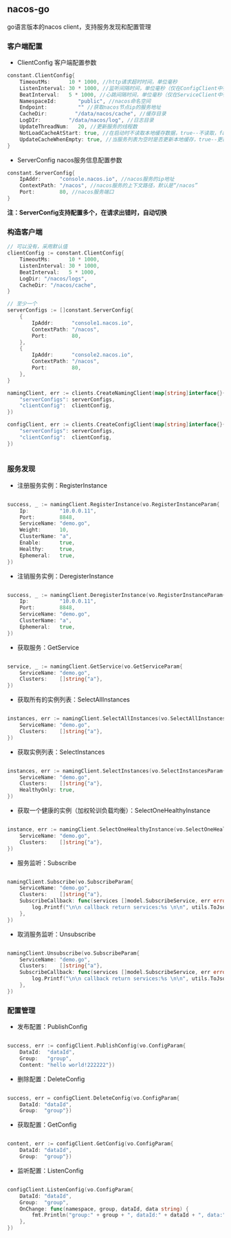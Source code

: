 ## nacos-go
go语言版本的nacos client，支持服务发现和配置管理

### 客户端配置

* ClientConfig 客户端配置参数 
 
```go
constant.ClientConfig{
    TimeoutMs:      10 * 1000, //http请求超时时间，单位毫秒
    ListenInterval: 30 * 1000, //监听间隔时间，单位毫秒（仅在ConfigClient中有效）
    BeatInterval:   5 * 1000, //心跳间隔时间，单位毫秒（仅在ServiceClient中有效）
    NamespaceId:       "public", //nacos命名空间
    Endpoint:          "" //获取nacos节点ip的服务地址
    CacheDir:         "/data/nacos/cache", //缓存目录
    LogDIr:         "/data/nacos/log", //日志目录
    UpdateThreadNum:   20, //更新服务的线程数
    NotLoadCacheAtStart: true, //在启动时不读取本地缓存数据，true--不读取，false--读取
    UpdateCacheWhenEmpty: true, //当服务列表为空时是否更新本地缓存，true--更新,false--不更新
}
```


* ServerConfig nacos服务信息配置参数

```go
constant.ServerConfig{
    IpAddr:      "console.nacos.io", //nacos服务的ip地址 
    ContextPath: "/nacos", //nacos服务的上下文路径，默认是“/nacos” 
    Port:        80, //nacos服务端口
}
```

<b>注：ServerConfig支持配置多个，在请求出错时，自动切换</b>

### 构造客户端

```go
// 可以没有，采用默认值
clientConfig := constant.ClientConfig{
    TimeoutMs:      10 * 1000,
    ListenInterval: 30 * 1000,
    BeatInterval:   5 * 1000,
    LogDir: "/nacos/logs",
    CacheDir: "/nacos/cache",
} 

// 至少一个
serverConfigs := []constant.ServerConfig{
    {
        IpAddr:      "console1.nacos.io",
        ContextPath: "/nacos",
        Port:        80,
    },
    {
    	IpAddr:      "console2.nacos.io",
    	ContextPath: "/nacos",
    	Port:        80,
    },
}

namingClient, err := clients.CreateNamingClient(map[string]interface{}{
	"serverConfigs": serverConfigs,
	"clientConfig":  clientConfig,
})

configClient, err := clients.CreateConfigClient(map[string]interface{}{
	"serverConfigs": serverConfigs,
	"clientConfig":  clientConfig,
})
    
```


### 服务发现
    
* 注册服务实例：RegisterInstance

```go

success, _ := namingClient.RegisterInstance(vo.RegisterInstanceParam{
    Ip:          "10.0.0.11",
    Port:        8848,
    ServiceName: "demo.go",
    Weight:      10,
    ClusterName: "a",
    Enable:      true,
    Healthy:     true,
    Ephemeral:   true,
})

```
  
* 注销服务实例：DeregisterInstance

```go

success, _ := namingClient.DeregisterInstance(vo.RegisterInstanceParam{
    Ip:          "10.0.0.11",
    Port:        8848,
    ServiceName: "demo.go",
    ClusterName: "a",
    Ephemeral:   true,
})

```
  
* 获取服务：GetService

```go

service, _ := namingClient.GetService(vo.GetServiceParam{
    ServiceName: "demo.go",
    Clusters:    []string{"a"},
})

```

* 获取所有的实例列表：SelectAllInstances

```go

instances, err := namingClient.SelectAllInstances(vo.SelectAllInstancesParam{
    ServiceName: "demo.go",
    Clusters:    []string{"a"},
})

```
 
* 获取实例列表：SelectInstances

```go

instances, err := namingClient.SelectInstances(vo.SelectInstancesParam{
    ServiceName: "demo.go",
    Clusters:    []string{"a"},
    HealthyOnly: true,
})

```

* 获取一个健康的实例（加权轮训负载均衡）：SelectOneHealthyInstance

```go

instance, err := namingClient.SelectOneHealthyInstance(vo.SelectOneHealthInstanceParam{
    ServiceName: "demo.go",
    Clusters:    []string{"a"},
})

```

* 服务监听：Subscribe

```go

namingClient.Subscribe(vo.SubscribeParam{
    ServiceName: "demo.go",
    Clusters:    []string{"a"},
    SubscribeCallback: func(services []model.SubscribeService, err error) {
        log.Printf("\n\n callback return services:%s \n\n", utils.ToJsonString(services))
    },
})

```

* 取消服务监听：Unsubscribe

```go

namingClient.Unsubscribe(vo.SubscribeParam{
    ServiceName: "demo.go",
    Clusters:    []string{"a"},
    SubscribeCallback: func(services []model.SubscribeService, err error) {
        log.Printf("\n\n callback return services:%s \n\n", utils.ToJsonString(services))
    },
})

```

### 配置管理

* 发布配置：PublishConfig

```go

success, err := configClient.PublishConfig(vo.ConfigParam{
    DataId:  "dataId",
    Group:   "group",
    Content: "hello world!222222"})

```

* 删除配置：DeleteConfig

```go

success, err = configClient.DeleteConfig(vo.ConfigParam{
    DataId: "dataId",
    Group:  "group"})

```

* 获取配置：GetConfig

```go

content, err := configClient.GetConfig(vo.ConfigParam{
    DataId: "dataId",
    Group:  "group"})

```

* 监听配置：ListenConfig

```go

configClient.ListenConfig(vo.ConfigParam{
    DataId: "dataId",
    Group:  "group",
    OnChange: func(namespace, group, dataId, data string) {
        fmt.Println("group:" + group + ", dataId:" + dataId + ", data:" + data)
	},
})

```